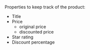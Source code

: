 Properties to keep track of the product:

-  Title
-  Price
   -  original price
   -  discounted price
-  Star rating
-  Discount percentage
